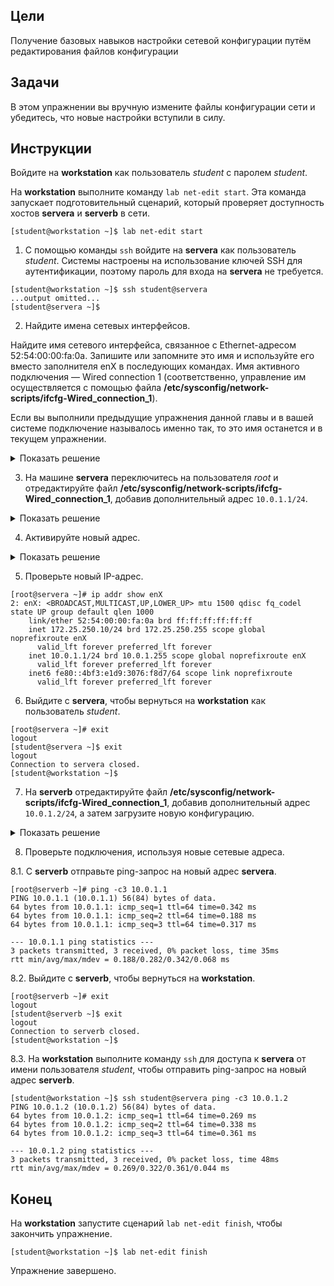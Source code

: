 ## Цели

Получение базовых навыков настройки сетевой конфигурации путём редактирования файлов конфигурации

## Задачи

В этом упражнении вы вручную измените файлы конфигурации сети и убедитесь, что новые настройки вступили в силу.


## Инструкции

Войдите на **workstation** как пользователь *student* с паролем *student*.

На **workstation** выполните команду `lab net-edit start`. Эта команда запускает подготовительный сценарий, который проверяет доступность хостов **servera** и **serverb** в сети.

```
[student@workstation ~]$ lab net-edit start
```

1.	С помощью команды `ssh` войдите на **servera** как пользователь *student*. Системы настроены на использование ключей SSH для аутентификации, поэтому пароль для входа на **servera** не требуется.

  ```
  [student@workstation ~]$ ssh student@servera
  ...output omitted...
  [student@servera ~]$ 
  ```

2.	Найдите имена сетевых интерфейсов.

  Найдите имя сетевого интерфейса, связанное с Ethernet-адресом 52:54:00:00:fa:0a. Запишите или запомните это имя и используйте его вместо заполнителя enX в последующих командах. Имя активного подключения ― Wired connection 1 (соответственно, управление им осуществляется с помощью файла **/etc/sysconfig/network-scripts/ifcfg-Wired_connection_1**).

  Если вы выполнили предыдущие упражнения данной главы и в вашей системе подключение называлось именно так, то это имя останется и в текущем упражнении.

  <details>
  <summary>Показать решение</summary>

  ```
  [student@servera ~]$ ip link
  1: lo: <LOOPBACK,UP,LOWER_UP> mtu 65536 qdisc noqueue state UNKNOWN group default qlen 1000
      link/loopback 00:00:00:00:00:00 brd 00:00:00:00:00:00
  2: enX: <BROADCAST,MULTICAST,UP,LOWER_UP> mtu 1500 qdisc fq_codel state UP group default qlen 1000
      link/ether 52:54:00:00:fa:0a brd ff:ff:ff:ff:ff:ff
  [student@servera ~]$ nmcli con show --active
  NAME                UUID                                  TYPE      DEVICE
  Wired connection 1  03da038a-3257-4722-a478-53055cc90128  ethernet  enX
  [student@servera ~]$ ls /etc/sysconfig/network-scripts/ifcfg-Wired_connection_1
  /etc/sysconfig/network-scripts/ifcfg-Wired_connection_1
  ```
  </details>

3.	На машине **servera** переключитесь на пользователя *root* и отредактируйте файл **/etc/sysconfig/network-scripts/ifcfg-Wired_connection_1**, добавив дополнительный адрес `10.0.1.1/24`.

  <details>
  <summary>Показать решение</summary>


  3.1.	Выполните команду `sudo -i`, чтобы переключиться на пользователя *root*. Пароль для пользователя *student* — *student*.

  ```
  [student@servera ~]$ sudo -i
  [sudo] password for student: student
  [root@servera ~]# 
  ```

  3.2.	Добавьте в файл запись, чтобы указать IPv4-адрес.

  ```
  [root@servera ~]# echo \
  "IPADDR1=10.0.1.1" >> /etc/sysconfig/network-scripts/ifcfg-Wired_connection_1
  ```

  3.3.	Добавьте запись в файл, указав префикс сети.

  ```
  [root@servera ~]# echo "PREFIX1=24" >> /etc/sysconfig/network-scripts/ifcfg-Wired_connection_1
  ```
  </details>

4.	Активируйте новый адрес.

  <details>
  <summary>Показать решение</summary>


  4.1.	Перезагрузите измененную конфигурацию.

  ```
  [root@servera ~]# nmcli con reload
  ```

  4.2.	Перезапустите подключение с новыми параметрами.

  ```
  [root@servera ~]# nmcli con up "Wired connection 1"
  Connection successfully activated (D-Bus active path: /org/freedesktop/NetworkManager/ActiveConnection/3)
  ```
  </details>

5.	Проверьте новый IP-адрес.

  ```
  [root@servera ~]# ip addr show enX
  2: enX: <BROADCAST,MULTICAST,UP,LOWER_UP> mtu 1500 qdisc fq_codel state UP group default qlen 1000
      link/ether 52:54:00:00:fa:0a brd ff:ff:ff:ff:ff:ff
      inet 172.25.250.10/24 brd 172.25.250.255 scope global noprefixroute enX
        valid_lft forever preferred_lft forever
      inet 10.0.1.1/24 brd 10.0.1.255 scope global noprefixroute enX
        valid_lft forever preferred_lft forever
      inet6 fe80::4bf3:e1d9:3076:f8d7/64 scope link noprefixroute
        valid_lft forever preferred_lft forever
  ```

6.	Выйдите с **servera**, чтобы вернуться на **workstation** как пользователь *student*.

  ```
  [root@servera ~]# exit
  logout
  [student@servera ~]$ exit
  logout
  Connection to servera closed.
  [student@workstation ~]$ 
  ```

7.	На **serverb** отредактируйте файл **/etc/sysconfig/network-scripts/ifcfg-Wired_connection_1**, добавив дополнительный адрес `10.0.1.2/24`, а затем загрузите новую конфигурацию.

  <details>
  <summary>Показать решение</summary>


  7.1.	С **workstation** с помощью команды `ssh` войдите на **serverb** как пользователь *student*.

  ```
  [student@workstation ~]$ ssh student@serverb
  ...output omitted...
  [student@serverb ~]$ 
  ```

  7.2.	Выполните команду `sudo -i`, чтобы переключиться на пользователя *root*. Пароль для пользователя *student* — *student*.

  ```
  [student@serverb ~]$ sudo -i
  [sudo] password for student: student
  [root@serverb ~]# 
  ```

  7.3.	Измените файл **ifcfg-Wired_connection_1**, добавив второй IPv4-адрес и префикс сети.

  ```
  [root@serverb ~]# echo \
  "IPADDR1=10.0.1.2" >> /etc/sysconfig/network-scripts/ifcfg-Wired_connection_1
  [root@serverb ~]# echo \
  "PREFIX1=24" >> /etc/sysconfig/network-scripts/ifcfg-Wired_connection_1
  ```

  7.4.	Перезагрузите измененную конфигурацию.

  ```
  [root@serverb ~]# nmcli con reload
  ```

  7.5.	Установите подключение с новыми параметрами.

  ```
  [root@serverb ~]# nmcli con up "Wired connection 1"
  Connection successfully activated (D-Bus active path: /org/freedesktop/NetworkManager/ActiveConnection/4)
  ```

  7.6.	Проверьте новый IP-адрес.

  ```
  [root@serverb ~]# ip addr show enX
  2: enX: <BROADCAST,MULTICAST,UP,LOWER_UP> mtu 1500 qdisc fq_codel state UP group default qlen 1000
      link/ether 52:54:00:00:fa:0b brd ff:ff:ff:ff:ff:ff
      inet 172.25.250.11/24 brd 172.25.250.255 scope global noprefixroute enX
        valid_lft forever preferred_lft forever
      inet 10.0.1.2/24 brd 10.0.1.255 scope global noprefixroute enX
        valid_lft forever preferred_lft forever
      inet6 fe80::74c:3476:4113:463f/64 scope link noprefixroute
        valid_lft forever preferred_lft forever
  ```
  </details>

8.	Проверьте подключения, используя новые сетевые адреса.

  8.1.	С **serverb** отправьте ping-запрос на новый адрес **servera**.

  ```
  [root@serverb ~]# ping -c3 10.0.1.1
  PING 10.0.1.1 (10.0.1.1) 56(84) bytes of data.
  64 bytes from 10.0.1.1: icmp_seq=1 ttl=64 time=0.342 ms
  64 bytes from 10.0.1.1: icmp_seq=2 ttl=64 time=0.188 ms
  64 bytes from 10.0.1.1: icmp_seq=3 ttl=64 time=0.317 ms

  --- 10.0.1.1 ping statistics ---
  3 packets transmitted, 3 received, 0% packet loss, time 35ms
  rtt min/avg/max/mdev = 0.188/0.282/0.342/0.068 ms
  ```

  8.2.	Выйдите с **serverb**, чтобы вернуться на **workstation**.

  ```
  [root@serverb ~]# exit
  logout
  [student@serverb ~]$ exit
  logout
  Connection to serverb closed.
  [student@workstation ~]$ 
  ```

  8.3.	На **workstation** выполните команду `ssh` для доступа к **servera** от имени пользователя *student*, чтобы отправить ping-запрос на новый адрес **serverb**.

  ```
  [student@workstation ~]$ ssh student@servera ping -c3 10.0.1.2
  PING 10.0.1.2 (10.0.1.2) 56(84) bytes of data.
  64 bytes from 10.0.1.2: icmp_seq=1 ttl=64 time=0.269 ms
  64 bytes from 10.0.1.2: icmp_seq=2 ttl=64 time=0.338 ms
  64 bytes from 10.0.1.2: icmp_seq=3 ttl=64 time=0.361 ms

  --- 10.0.1.2 ping statistics ---
  3 packets transmitted, 3 received, 0% packet loss, time 48ms
  rtt min/avg/max/mdev = 0.269/0.322/0.361/0.044 ms
  ```

## Конец

На **workstation** запустите сценарий `lab net-edit finish`, чтобы закончить упражнение.

```
[student@workstation ~]$ lab net-edit finish
```

Упражнение завершено.

